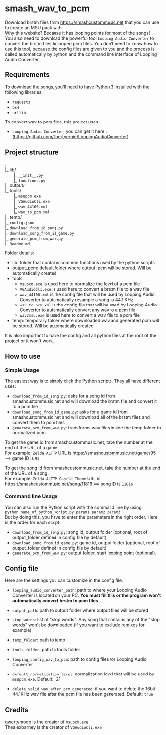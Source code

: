 # smash_wav_to_pcm

Download brstm files from https://smashcustommusic.net that you can use to create an MSU pack with.  
Why this website? Because it has looping points for most of the songs!  
You also need to download the powerful tool `Looping Audio Converter` to convert the brstm files to looped pcm files. You don't need to know how to use this tool, because the config files are given to you and the process is called automatically by python and the command line interface of Looping Audio Converter. 


## Requirements
To download the songs, you'll need to have Python 3 installed with the following libraries:
* `requests`
* `bs4`
* `urllib`

To convert wav to pcm files, this project uses :
* `Looping Audio Converter`, you can get it here : (https://github.com/libertyernie/LoopingAudioConverter)


## Project structure
.  
|_ lib/  
  |_ `__init__.py`  
  |_ `functions.py`   
|_ output/  
|_ tools/  
  |_ `msupcm.exe`  
  |_ `VGAudioCli.exe`  
  |_ `wav_44100.xml`  
  |_ `wav_to_pcm.xml`  
|_ temp/  
|_ `config.json`  
|_ `download_from_id_song.py`  
|_ `download_song_from_id_game.py`  
|_ `generate_pcm_from_wav.py`  
|_ `Readme.md`  

Folder details:
* lib: folder that contains common functions used by the python scripts
* output_pcm: default folder where output .pcm will be stored. Will be automatically created
* tools:
  * `msupcm.exe` is used here to normalize the level of a pcm file
  * `VGAudioCli.exe` is used here to convert a brstm file to a wav file
  * `wav_44100.xml` is the config file that will be used by Looping Audio Converter to automatically resample a song to 44.1 KHz
  * `wav_to_pcm.xml` is the config file that will be used by Looping Audio Converter to automatically convert any wav to a pcm file
  * `wav2msu.exe` is used here to convert a wav file to a pcm file
* temp: temporary folder where downloaded wav and generated pcm will be stored. Will be automatically created

It is also important to have the config and all python files at the root of the project or it won't work.


## How to use

### Simple Usage
The easiest way is to simply click the Python scripts. They all have different uses:
* `download_from_id_song.py`: asks for a song id from smashcustommusic.net and will download the brstm file and convert it to a pcm file
* `download_song_from_id_game.py`: asks for a game id from smashcustommusic.net and will download all of the brstm files and convert them to pcm files
* `generate_pcm_from_wav.py`: transforms wav files inside the temp folder to normalized pcm

To get the game id from smashcustommusic.net, take the number at the end of the URL of a game.  
For example: `Zelda ALTTP` URL is https://smashcustommusic.net/game/95 ==> game ID is `95`

To get the song id from smashcustommusic.net, take the number at the end of the URL of a song.  
For example: `Zelda ALTTP Castle Theme` URL is https://smashcustommusic.net/song/11816 ==> song ID is `11816`

### Command line Usage
You can also run the Python script with the command line by using:  
`python name_of_python_script.py param1 param2 param3`  
But by doing this, you have to enter the parameters in the right order. Here is the order for each script:
* `download_from_id_song.py`: song id, output folder (optional, root of output_folder defined in config file by default)
* `download_song_from_id_game.py`: game id, output folder (optional, root of output_folder defined in config file by default)
* `generate_pcm_from_wav.py`: output folder, start looping point (optional).


## Config file
Here are the settings you can customize in the config file:
* `looping_audio_converter_path`: path to where your Looping Audio Converter is located on your PC. **You must fill this or the program won't automatically convert brstm to pcm files**

* `output_path`: path to output folder where output files will be stored
* `stop_words`: list of "stop words". Any song that contains any of the "stop words" won't be downloaded (if you want to exclude remixes for example)
* `temp_folder`: path to temp
* `tools_folder`: path to tools folder
* `looping_config_wav_to_pcm`: path to config files for Looping Audio Converter
* `default_normalization_level`: normalization level that will be used by `msupcm.exe`. Default: -21
* `delete_valid_wav_after_pcm_generated`: if you want to delete the 16bit 44.1KHz wav file after the pcm file has been generated. Default: `true`


## Credits
qwertymodo is the creator of `msupcm.exe`  
Thealexbarney is the creator of `VGAudioCli.exe`
